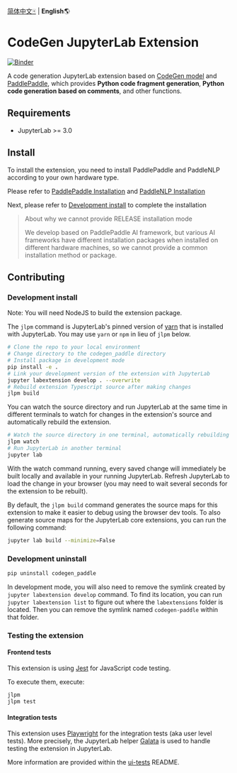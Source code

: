 [简体中文🀄](./README_cn.md) |  **English**🌎
# CodeGen JupyterLab Extension

<!--  [![Github Actions Status](https://github.com/chenqianhe/codegenJupyterLabExt/workflows/Build/badge.svg)](https://github.com/chenqianhe/codegenJupyterLabExt/actions/workflows/build.yml)  --> 

[![Binder](https://mybinder.org/badge_logo.svg)](https://mybinder.org/v2/gh/chenqianhe/codegenJupyterLabExt/main?urlpath=lab)

A code generation JupyterLab extension based on [CodeGen model](https://github.com/PaddlePaddle/PaddleNLP/tree/develop/examples/code_generation/codegen) and [PaddlePaddle](https://www.paddlepaddle.org.cn/en), which provides **Python code fragment generation**, **Python code generation based on comments**, and other functions.

## Requirements

- JupyterLab >= 3.0

## Install

To install the extension, you need to install PaddlePaddle and PaddleNLP according to your own hardware type. 

Please refer to [PaddlePaddle Installation](https://www.paddlepaddle.org.cn/en/install/quick?docurl=/documentation/docs/en/install/pip/windows-pip_en.html) and [PaddleNLP Installation](https://github.com/PaddlePaddle/PaddleNLP/blob/develop/README_en.md#installation)

Next, please refer to [Development install](https://github.com/chenqianhe/codegenJupyterLabExt/edit/main/README.md#development-install) to complete the installation

> About why we cannot provide RELEASE installation mode
>
> We develop based on PaddlePaddle AI framework, but various AI frameworks have different installation packages when installed on different hardware machines, so we cannot provide a common installation method or package.

## Contributing

### Development install

Note: You will need NodeJS to build the extension package.

The `jlpm` command is JupyterLab's pinned version of
[yarn](https://yarnpkg.com/) that is installed with JupyterLab. You may use
`yarn` or `npm` in lieu of `jlpm` below.

```bash
# Clone the repo to your local environment
# Change directory to the codegen_paddle directory
# Install package in development mode
pip install -e .
# Link your development version of the extension with JupyterLab
jupyter labextension develop . --overwrite
# Rebuild extension Typescript source after making changes
jlpm build
```

You can watch the source directory and run JupyterLab at the same time in different terminals to watch for changes in the extension's source and automatically rebuild the extension.

```bash
# Watch the source directory in one terminal, automatically rebuilding when needed
jlpm watch
# Run JupyterLab in another terminal
jupyter lab
```

With the watch command running, every saved change will immediately be built locally and available in your running JupyterLab. Refresh JupyterLab to load the change in your browser (you may need to wait several seconds for the extension to be rebuilt).

By default, the `jlpm build` command generates the source maps for this extension to make it easier to debug using the browser dev tools. To also generate source maps for the JupyterLab core extensions, you can run the following command:

```bash
jupyter lab build --minimize=False
```

### Development uninstall

```bash
pip uninstall codegen_paddle
```

In development mode, you will also need to remove the symlink created by `jupyter labextension develop`
command. To find its location, you can run `jupyter labextension list` to figure out where the `labextensions`
folder is located. Then you can remove the symlink named `codegen-paddle` within that folder.

### Testing the extension

#### Frontend tests

This extension is using [Jest](https://jestjs.io/) for JavaScript code testing.

To execute them, execute:

```sh
jlpm
jlpm test
```

#### Integration tests

This extension uses [Playwright](https://playwright.dev/docs/intro/) for the integration tests (aka user level tests).
More precisely, the JupyterLab helper [Galata](https://github.com/jupyterlab/jupyterlab/tree/master/galata) is used to handle testing the extension in JupyterLab.

More information are provided within the [ui-tests](./ui-tests/README.md) README.
